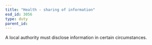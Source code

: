 ```yaml
---
title: "Health - sharing of information"
esd_id: 3056
type: duty
parent_id:  
---
```


A local authority must disclose information in certain circumstances.

